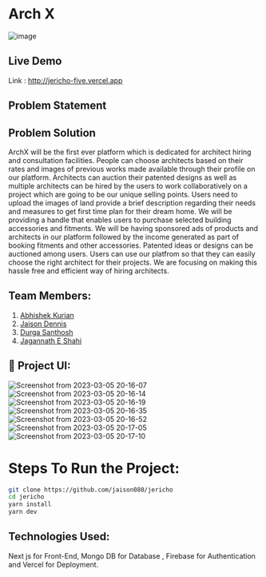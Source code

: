 # Arch X

![image](https://user-images.githubusercontent.com/93505829/222967645-95c952a5-c1b2-4700-9df0-b853b432000f.png)

## Live Demo

Link : http://jericho-five.vercel.app

## Problem Statement


## Problem Solution

ArchX will be the first ever platform which is dedicated for architect hiring and consultation facilities. People can choose architects based on their rates and images of previous works made available through their profile on our platform. Architects can auction their patented designs as well as multiple architects can be hired by the users to work collaboratively on a project which are going to be our unique selling points. Users need to upload the images of land provide a brief description regarding their needs and measures to get first time plan for their dream home. We will be providing a handle that enables users to purchase selected building accessories and fitments. We will be having sponsored ads of products and architects in our platform followed by the income generated as part of booking fitments and other accessories. Patented ideas or designs can be auctioned among users. Users can use our platfrom so that they can easily choose the right architect for their projects. We are focusing on making this hassle free and efficient way of hiring architects.

## Team Members:

1. [Abhishek Kurian](https://github.com/omen1650ti)
2. [Jaison Dennis](https://github.com/jaison080)
3. [Durga Santhosh](https://github.com/DurgaSanthosh)
4. [Jagannath E Shahi](https://github.com/Jagannathes)

## 🔧 Project UI:

![Screenshot from 2023-03-05 20-16-07](https://user-images.githubusercontent.com/93505829/222967668-78344fd1-9065-4780-a72c-0a9f17088213.png)
![Screenshot from 2023-03-05 20-16-14](https://user-images.githubusercontent.com/93505829/222967675-6775c8ad-07b2-4a7c-9e82-9a29ec1b1a72.png)
![Screenshot from 2023-03-05 20-16-19](https://user-images.githubusercontent.com/93505829/222967691-8f92aba5-6a52-4e7b-b5e3-99de2d77c1e0.png)
![Screenshot from 2023-03-05 20-16-35](https://user-images.githubusercontent.com/93505829/222967702-a4058b97-6511-4993-acf1-718370fd9461.png)
![Screenshot from 2023-03-05 20-16-52](https://user-images.githubusercontent.com/93505829/222967715-b7d0251e-1c45-4aca-a8b1-5c8e0aece902.png)
![Screenshot from 2023-03-05 20-17-05](https://user-images.githubusercontent.com/93505829/222967721-26cefb40-2106-4a88-9561-94b83643d64f.png)
![Screenshot from 2023-03-05 20-17-10](https://user-images.githubusercontent.com/93505829/222967728-9e3340c5-d4de-404d-98d2-aa097ae49b03.png)

# Steps To Run the Project:

```bash
git clone https://github.com/jaison080/jericho
cd jericho
yarn install
yarn dev
```

## Technologies Used:

Next js for Front-End, Mongo DB for Database , Firebase for Authentication and Vercel for Deployment.
